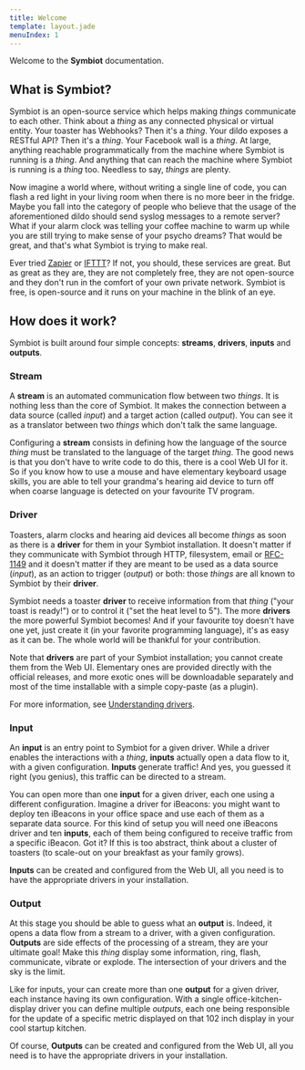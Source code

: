 ```yaml
---
title: Welcome
template: layout.jade
menuIndex: 1
---
```


Welcome to the **Symbiot** documentation.

What is Symbiot?
----------------

Symbiot is an open-source service which helps making _things_ communicate to each other. Think about a _thing_ as any connected physical or virtual entity. Your toaster has Webhooks? Then it's a _thing_. Your dildo exposes a RESTful API? Then it's a _thing_. Your Facebook wall is a _thing_. At large, anything reachable programmatically from the machine where Symbiot is running is a _thing_. And anything that can reach the machine where Symbiot is running is a _thing_ too. Needless to say, _things_ are plenty.

Now imagine a world where, without writing a single line of code, you can flash a red light in your living room when there is no more beer in the fridge. Maybe you fall into the category of people who believe that the usage of the aforementioned dildo should send syslog messages to a remote server? What if your alarm clock was telling your coffee machine to warm up while you are still trying to make sense of your psycho dreams? That would be great, and that's what Symbiot is trying to make real.

Ever tried [Zapier](https://zapier.com/) or [IFTTT](https://ifttt.com)? If not, you should, these services are great. But as great as they are, they are not completely free, they are not open-source and they don't run in the comfort of your own private network. Symbiot is free, is open-source and it runs on your machine in the blink of an eye.


How does it work?
-----------------

Symbiot is built around four simple concepts: **streams**, **drivers**, **inputs** and **outputs**.

### Stream

A **stream** is an automated communication flow between two _things_. It is nothing less than the core of Symbiot. It makes the connection between a data source (called _input_) and a target action (called _output_). You can see it as a translator between two _things_ which don't talk the same language.

Configuring a **stream** consists in defining how the language of the source _thing_ must be translated to the language of the target _thing_. The good news is that you don't have to write code to do this, there is a cool Web UI for it. So if you know how to use a mouse and have elementary keyboard usage skills, you are able to tell your grandma's hearing aid device to turn off when coarse language is detected on your favourite TV program.

### Driver

Toasters, alarm clocks and hearing aid devices all become _things_ as soon as there is a **driver** for them in your Symbiot installation. It doesn't matter if they communicate with Symbiot through HTTP, filesystem, email or [RFC-1149](https://www.ietf.org/rfc/rfc1149.txt) and it doesn't matter if they are meant to be used as a data source (_input_), as an action to trigger (_output_) or both: those _things_ are all known to Symbiot by their **driver**.

Symbiot needs a toaster **driver** to receive information from that _thing_ ("your toast is ready!") or to control it ("set the heat level to 5"). The more **drivers** the more powerful Symbiot becomes! And if your favourite toy doesn't have one yet, just create it (in your favorite programming language), it's as easy as it can be. The whole world will be thankful for your contribution.

Note that **drivers** are part of your Symbiot installation; you cannot create them from the Web UI. Elementary ones are provided directly with the official releases, and more exotic ones will be downloadable separately and most of the time installable with a simple copy-paste (as a plugin).

For more information, see [Understanding drivers](guides/understanding-drivers/).

### Input

An **input** is an entry point to Symbiot for a given driver. While a driver enables the interactions with a _thing_, **inputs** actually open a data flow to it, with a given configuration. **Inputs** generate traffic! And yes, you guessed it right (you genius), this traffic can be directed to a stream.

You can open more than one **input** for a given driver, each one using a different configuration. Imagine a driver for iBeacons: you might want to deploy ten iBeacons in your office space and use each of them as a separate data source. For this kind of setup you will need one iBeacons driver and ten **inputs**, each of them being configured to receive traffic from a specific iBeacon. Got it? If this is too abstract, think about a cluster of toasters (to scale-out on your breakfast as your family grows).

**Inputs** can be created and configured from the Web UI, all you need is to have the appropriate drivers in your installation.

### Output

At this stage you should be able to guess what an **output** is. Indeed, it opens a data flow from a stream to a driver, with a given configuration. **Outputs** are side effects of the processing of a stream, they are your ultimate goal! Make this _thing_ display some information, ring, flash, communicate, vibrate or explode. The intersection of your drivers and the sky is the limit.

Like for inputs, your can create more than one **output** for a given driver, each instance having its own configuration. With a single office-kitchen-display driver you can define multiple *outputs*, each one being responsible for the update of a specific metric displayed on that 102 inch display in your cool startup kitchen.

Of course, **Outputs** can be created and configured from the Web UI, all you need is to have the appropriate drivers in your installation.



